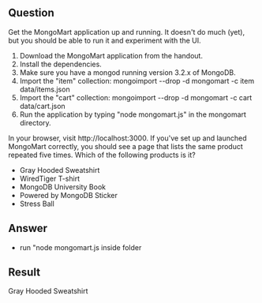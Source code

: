 
## Question

Get the MongoMart application up and running. It doesn't do much (yet), but you should be able to run it and experiment with the UI.

1. Download the MongoMart application from the handout.
2. Install the dependencies.
3. Make sure you have a mongod running version 3.2.x of MongoDB.
4. Import the "item" collection: mongoimport --drop -d mongomart -c item data/items.json
5. Import the "cart" collection: mongoimport --drop -d mongomart -c cart data/cart.json
6. Run the application by typing "node mongomart.js" in the mongomart directory.

In your browser, visit http://localhost:3000. If you've set up and launched MongoMart correctly, you should see a page that lists the same product repeated five times. Which of the following products is it?

- Gray Hooded Sweatshirt
- WiredTiger T-shirt 
- MongoDB University Book
- Powered by MongoDB Sticker
- Stress Ball


## Answer

- run "node mongomart.js inside folder


## Result

Gray Hooded Sweatshirt




